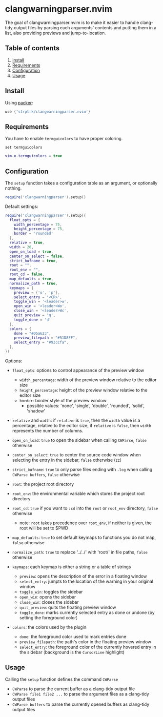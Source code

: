 # clangwarningparser.nvim

The goal of clangwarningparser.nvim is to make it easier to handle clang-tidy output files by parsing each arguments' contents and putting them in a list, also providing previews and jump-to-location.

## Table of contents

1. [Install](#install)
1. [Requirements](#requirements)
1. [Configuration](#configuration)
1. [Usage](#usage)

## Install

Using [packer](https://github.com/wbthomason/packer.nvim):
```lua
use {'strptrk/clangwarningparser.nvim'}
```

## Requirements

You have to enable `termguicolors` to have proper coloring.

```vim
set termguicolors
```
```lua
vim.o.termguicolors = true
```

## Configuration

The `setup` function takes a configuration table as an argument, or optionally nothing.

```lua
require('clangwarningparser').setup()
```

Default settings:

```lua
require('clangwarningparser').setup({
  float_opts = {
    width_percentage = 75,
    height_percentage = 75,
    border = 'rounded'
  },
  relative = true,
  width = 20,
  open_on_load = true,
  center_on_select = false,
  strict_bufname = true,
  root = "",
  root_env = "",
  root_cd = false,
  map_defaults = true,
  normalize_path = true,
  keymaps = {
    preview = {'o', 'p'},
    select_entry = '<CR>',
    toggle_win = '<leader>w',
    open_win = '<leader>Wo',
    close_win = '<leader>Wc',
    quit_preview = 'q',
    toggle_done = 'd'
  },
  colors = {
    done = "#05a623",
    preview_filepath = "#51D8FF",
    select_entry = "#93ccfa",
  },
})
```

Options:


- `float_opts`: options to control appearance of the preview window
    - `width_percentage`: width of the preview window relative to the editor size
    - `height_percentage`: height of the preview window relative to the editor size
    - `border`: border style of the preview window
        - possible values: 'none', 'single', 'double', 'rounded', 'solid', 'shadow'

- `relative` and `width`: if `relative` is `true`, then the `width` value is a percentage, relative to the editor size, if `relative` is `false`, then `width` represents the number of columns.

- `open_on_load`: `true` to open the sidebar when calling `CWParse`, `false` otherwise
- `center_on_select`: `true` to center the source code window when selecting the entry in the sidebar, `false` otherwise (`zz`)
- `strict_bufname`: `true` to only parse files ending with `.log` when calling `CWParse buffers`, `false` otherwise
- `root`: the project root directory
- `root_env`: the environmental variable which stores the project root directory
- `root_cd`: `true` if you want to `:cd` into the `root` or `root_env` directory, `false` otherwise
    - note: `root` takes precedence over `root_env`, if neither is given, the root will be set to $PWD
- `map_defaults`: `true` to set default keymaps to functions you do not map, `false` otherwise
- `normalize_path`: `true` to replace '../../' with 'root/' in file paths, `false` otherwise
- `keymaps`: each keymap is either a string or a table of strings
    - `preview`: opens the description of the error in a floating window
    - `select_entry`: jumpts to the location of the warning in your original window
    - `toggle_win`: toggles the sidebar
    - `open_win`: opens the sidebar
    - `close_win`: closes the sidebar
    - `quit_preview`: quits the floating preview window
    - `toggle_done`: marks currently selected entry as done or undone (by setting the foreground color)
- `colors`: the colors used by the plugin
    - `done`: the foreground color used to mark entries done
    - `preview_filepath`: the path's color in the floating preview window
    - `select_entry`: the foreground color of the currently hovered entry in the sidebar (background is the `CursorLine` highlight)

## Usage

Calling the `setup` function defines the command `CWParse`
- `CWParse` to parse the current buffer as a clang-tidy output file
- `CWParse file1 file2 ...` to parse the argument files as a clang-tidy output files
- `CWParse buffers` to parse the currently opened buffers as clang-tidy output files
